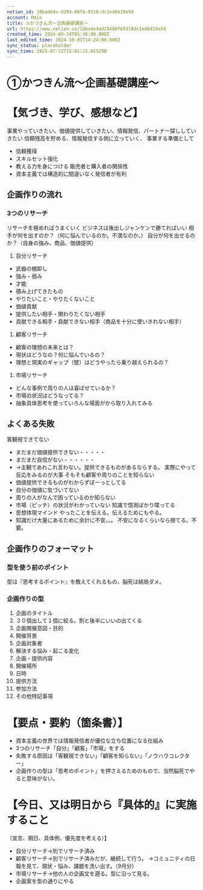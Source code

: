```yaml
---
notion_id: 10bade4a-d294-80f6-9318-dc1ed8419e59
account: Main
title: ①かつきん流〜企画基礎講座〜
url: https://www.notion.so/10bade4ad29480f69318dc1ed8419e59
created_time: 2024-09-24T05:38:00.000Z
last_edited_time: 2024-10-03T14:24:00.000Z
sync_status: placeholder
sync_time: 2025-07-12T15:01:15.015290
---
```

# ①かつきん流〜企画基礎講座〜

# 【気づき、学び、感想など】
事業やっていきたい、価値提供していきたい、情報発信、パートナー探ししていきたい
信頼残高を貯める、情報発信する側に立っていく、
事業する準備として
  - 信頼獲得
  - スキルセット強化
  - 教える力を身につける
販売者と購入者の関係性
  - 資本主義では構造的に間違いなく発信者が有利
## 企画作りの流れ
### 3つのリサーチ
リサーチを極めればうまくいく
ビジネスは後出しジャンケンで勝てればいい
  相手が何を出すのか？（何に悩んでいるのか。不満なのか。）
  自分が何を出せるのか？（自身の強み、商品、価値提供）
  
1. 自分リサーチ
  - 武器の棚卸し
  - 強み・弱み
  - 才能
  - 積み上げてきたもの
  - やりたいこと・やりたくないこと
  - 価値貢献
  - 提供したい相手・関わりたくない相手
  - 貢献できる相手・貢献できない相手（商品を十分に使いきれない相手）
1. 顧客リサーチ
  - 顧客の理想の未来とは？
  - 現状はどうなの？何に悩んでいるの？
  - 理想と現実のギャップ（壁）はどうやったら乗り越えられるの？
1. 市場リサーチ
  - どんな事例で周りの人は喜ばせているか？
  - 市場の状況はどうなってる？
  - 抽象具体思考を使っていろんな場面がから取り入れてみる
## よくある失敗
客観視できてない
  - まだまだ価値提供できない・・・・・
  - まだまだ自信がない・・・・・・
  - →主観であれこれ言わない。提供できるものがあるならする。
実際にやって反応をみるのが大事
そもそも顧客や周りのことを知らない
  - 価値提供できるものがわからずぼーっとしてる
  - 自分の価値に気づいてない
  - 周りの人がなんで困っているのか知らない
  - 市場（ピッチ）の状況がわかっていない
知識で憶測ばかり喋ってる
  - 思想体現マインド
やったことを伝える。伝えるためにもやる。
  - 知識だけ大量にあるために余計に不安。。。
不安になるくらいなら捨てる。不要。
## 企画作りのフォーマット
### 型を使う前のポイント
型は『思考するポイント』を教えてくれるもの、脳死は結局ダメ。
### 企画作りの型
1. 企画のタイトル
  1. ３０個出して１個に絞る。割と後半にいいの出てくる
1. 企画開催意図・目的
1. 開催背景
1. 企画対象者
1. 解決する悩み・起こる変化
1. 企画・提供内容
1. 開催場所
1. 日時
1. 提供方法
1. 参加方法
1. その他特記事項
# 【要点・要約（箇条書）】
- 資本主義の世界では情報発信者が優位な立ち位置になる仕組み
- 3つのリサーチ「自分」「顧客」「市場」をする
- 失敗する原因は「客観視できない」「顧客を知らない」「ノウハウコレクター」
- 企画作りの型は「思考のポイント」を押さえるためのもので、当然脳死でやると意味がない。
# 【今日、又は明日から『具体的』に実施すること
（宣言、期日、具体例、優先度を考える）】
- 自分リサーチ→別でリサーチ済み
- 顧客リサーチ→別でリサーチ済みだが、継続して行う。
→コミュニティの日報を見て、現状・悩み、課題を洗い出す。（9月分）
- 市場リサーチ→他の人の企画文を遡る。型に沿って見る。
- 企画案を型の通りにやる